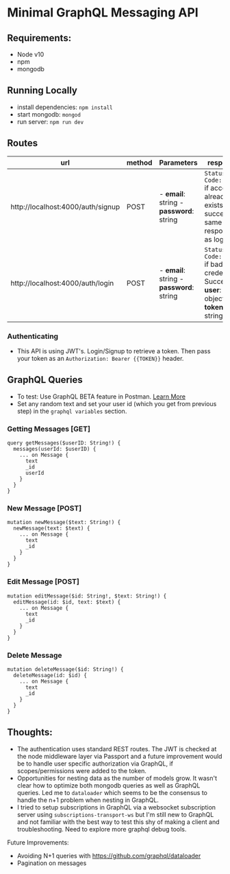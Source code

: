 # Minimal GraphQL Messaging API

## Requirements:
- Node v10
- npm
- mongodb

## Running Locally
- install dependencies: `npm install`
- start mongodb: `mongod`
- run server: `npm run dev`

## Routes

|url|method|Parameters|response|
|---|---|---|---|
|http://localhost:4000/auth/signup|POST|- **email**: string - **password**: string|`Status Code: 409` if account already exists. If successful, same response as login.|
|http://localhost:4000/auth/login|POST|- **email**: string - **password**: string|`Status Code: 400` if bad credentials. Success: **user**: object,  **token**: string|


### Authenticating
- This API is using JWT's. Login/Signup to retrieve a token. Then pass your token as an `Authorization: Bearer {{TOKEN}}` header.

## GraphQL Queries

- To test: Use GraphQL BETA feature in Postman. [Learn More](https://blog.getpostman.com/2019/06/18/postman-v7-2-supports-graphql/)
- Set any random text and set your user id (which you get from previous step) in the `graphql variables` section.

### Getting Messages [GET]
```
query getMessages($userID: String!) {
  messages(userId: $userID) {
    ... on Message {
      text
      _id
      userId
    }
  }
}
```

### New Message [POST]
```
mutation newMessage($text: String!) {
  newMessage(text: $text) {
    ... on Message {
      text
      _id
    }
  }
}
```

### Edit Message [POST]
```
mutation editMessage($id: String!, $text: String!) {
  editMessage(id: $id, text: $text) {
    ... on Message {
      text
      _id
    }
  }
}
```

### Delete Message
```
mutation deleteMessage($id: String!) {
  deleteMessage(id: $id) {
    ... on Message {
      text
      _id
    }
  }
}
```

## Thoughts:
- The authentication uses standard REST routes. The JWT is checked at the node middleware layer via Passport and a future improvement would be to handle user specific authorization via GraphQL, if scopes/permissions were added to the token.
- Opportunities for nesting data as the number of models grow. It wasn't clear how to optimize both mongodb queries as well as GraphQL queries. Led me to `dataloader` which seems to be the consensus to handle the n+1 problem when nesting in GraphQL.
- I tried to setup subscriptions in GraphQL via a websocket subscription server using `subscriptions-transport-ws` but I'm still new to GraphQL and not familiar with the best way to test this shy of making a client and troubleshooting. Need to explore more graphql debug tools.

Future Improvements:
- Avoiding N+1 queries with https://github.com/graphql/dataloader
- Pagination on messages